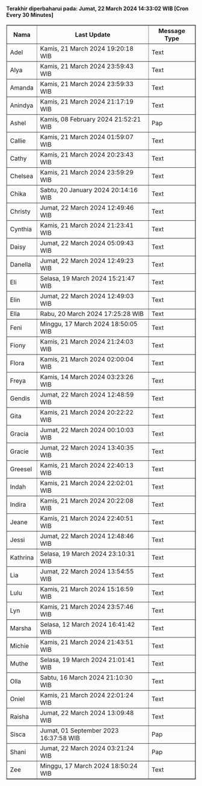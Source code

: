 #### Terakhir diperbaharui pada: Jumat, 22 March 2024 14:33:02 WIB [Cron Every 30 Minutes]

<table border='1'><tr><th>Nama</th><th>Last Update</th><th>Message Type</th></tr><tr><td>Adel</td><td>Kamis, 21 March 2024 19:20:18 WIB</td><td>Text</td></tr><tr><td>Alya</td><td>Kamis, 21 March 2024 23:59:43 WIB</td><td>Text</td></tr><tr><td>Amanda</td><td>Kamis, 21 March 2024 23:59:33 WIB</td><td>Text</td></tr><tr><td>Anindya</td><td>Kamis, 21 March 2024 21:17:19 WIB</td><td>Text</td></tr><tr><td>Ashel</td><td>Kamis, 08 February 2024 21:52:21 WIB</td><td>Pap</td></tr><tr><td>Callie</td><td>Kamis, 21 March 2024 01:59:07 WIB</td><td>Text</td></tr><tr><td>Cathy</td><td>Kamis, 21 March 2024 20:23:43 WIB</td><td>Text</td></tr><tr><td>Chelsea</td><td>Kamis, 21 March 2024 23:59:29 WIB</td><td>Text</td></tr><tr><td>Chika</td><td>Sabtu, 20 January 2024 20:14:16 WIB</td><td>Text</td></tr><tr><td>Christy</td><td>Jumat, 22 March 2024 12:49:46 WIB</td><td>Text</td></tr><tr><td>Cynthia</td><td>Kamis, 21 March 2024 21:23:41 WIB</td><td>Text</td></tr><tr><td>Daisy</td><td>Jumat, 22 March 2024 05:09:43 WIB</td><td>Text</td></tr><tr><td>Danella</td><td>Jumat, 22 March 2024 12:49:23 WIB</td><td>Text</td></tr><tr><td>Eli</td><td>Selasa, 19 March 2024 15:21:47 WIB</td><td>Text</td></tr><tr><td>Elin</td><td>Jumat, 22 March 2024 12:49:03 WIB</td><td>Text</td></tr><tr><td>Ella</td><td>Rabu, 20 March 2024 17:25:28 WIB</td><td>Text</td></tr><tr><td>Feni</td><td>Minggu, 17 March 2024 18:50:05 WIB</td><td>Text</td></tr><tr><td>Fiony</td><td>Kamis, 21 March 2024 21:24:03 WIB</td><td>Text</td></tr><tr><td>Flora</td><td>Kamis, 21 March 2024 02:00:04 WIB</td><td>Text</td></tr><tr><td>Freya</td><td>Kamis, 14 March 2024 03:23:26 WIB</td><td>Text</td></tr><tr><td>Gendis</td><td>Jumat, 22 March 2024 12:48:59 WIB</td><td>Text</td></tr><tr><td>Gita</td><td>Kamis, 21 March 2024 20:22:22 WIB</td><td>Text</td></tr><tr><td>Gracia</td><td>Jumat, 22 March 2024 00:10:03 WIB</td><td>Text</td></tr><tr><td>Gracie</td><td>Jumat, 22 March 2024 13:40:35 WIB</td><td>Text</td></tr><tr><td>Greesel</td><td>Kamis, 21 March 2024 22:40:13 WIB</td><td>Text</td></tr><tr><td>Indah</td><td>Kamis, 21 March 2024 22:02:01 WIB</td><td>Text</td></tr><tr><td>Indira</td><td>Kamis, 21 March 2024 20:22:08 WIB</td><td>Text</td></tr><tr><td>Jeane</td><td>Kamis, 21 March 2024 22:40:51 WIB</td><td>Text</td></tr><tr><td>Jessi</td><td>Jumat, 22 March 2024 12:48:46 WIB</td><td>Text</td></tr><tr><td>Kathrina</td><td>Selasa, 19 March 2024 23:10:31 WIB</td><td>Text</td></tr><tr><td>Lia</td><td>Jumat, 22 March 2024 13:54:55 WIB</td><td>Text</td></tr><tr><td>Lulu</td><td>Kamis, 21 March 2024 15:16:59 WIB</td><td>Text</td></tr><tr><td>Lyn</td><td>Kamis, 21 March 2024 23:57:46 WIB</td><td>Text</td></tr><tr><td>Marsha</td><td>Selasa, 12 March 2024 16:41:42 WIB</td><td>Text</td></tr><tr><td>Michie</td><td>Kamis, 21 March 2024 21:43:51 WIB</td><td>Text</td></tr><tr><td>Muthe</td><td>Selasa, 19 March 2024 21:01:41 WIB</td><td>Text</td></tr><tr><td>Olla</td><td>Sabtu, 16 March 2024 21:10:30 WIB</td><td>Text</td></tr><tr><td>Oniel</td><td>Kamis, 21 March 2024 22:01:24 WIB</td><td>Text</td></tr><tr><td>Raisha</td><td>Jumat, 22 March 2024 13:09:48 WIB</td><td>Text</td></tr><tr><td>Sisca</td><td>Jumat, 01 September 2023 16:37:58 WIB</td><td>Pap</td></tr><tr><td>Shani</td><td>Jumat, 22 March 2024 03:21:24 WIB</td><td>Pap</td></tr><tr><td>Zee</td><td>Minggu, 17 March 2024 18:50:24 WIB</td><td>Text</td></tr></table>